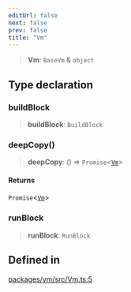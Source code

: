 ```yaml
---
editUrl: false
next: false
prev: false
title: "Vm"
---
```


> **Vm**: `BaseVm` & `object`

## Type declaration

### buildBlock

> **buildBlock**: `BuildBlock`

### deepCopy()

> **deepCopy**: () => `Promise`\<[`Vm`](/reference/tevm/vm/type-aliases/vm/)\>

#### Returns

`Promise`\<[`Vm`](/reference/tevm/vm/type-aliases/vm/)\>

### runBlock

> **runBlock**: `RunBlock`

## Defined in

[packages/vm/src/Vm.ts:5](https://github.com/evmts/tevm-monorepo/blob/main/packages/vm/src/Vm.ts#L5)
